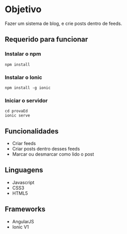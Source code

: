 # Objetivo

Fazer um sistema de blog, e crie posts dentro de feeds.

## Requerido para funcionar

### Instalar o npm

```
npm install
```

### Instalar o Ionic

```
npm install -g ionic
```

### Iniciar o servidor

```
cd provaEd 
ionic serve
```

## Funcionalidades

* Criar feeds
* Criar posts dentro desses feeds
* Marcar ou desmarcar como lido o post

## Linguagens

* Javascript
* CSS3
* HTML5

## Frameworks

* AngularJS
* Ionic V1
